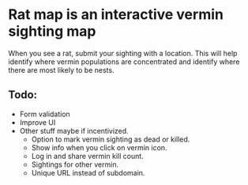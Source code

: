 # Rat map is an interactive vermin sighting map
When you see a rat, submit your sighting with a location.  This will help identify where vermin populations are concentrated and identify where there are most likely to be nests.

## Todo:
* Form validation
* Improve UI
* Other stuff maybe if incentivized.
  * Option to mark vermin sighting as dead or killed.
  * Show info when you click on vermin icon.
  * Log in and share vermin kill count.
  * Sightings for other vermin.
  * Unique URL instead of subdomain.
